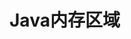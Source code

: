# Java内存区域






<!-- ## 深入理解Java内存区域

## 玩转JVM中的对象及引用

# 分代回收机制及垃圾回收算法

# JVM面试“核武器”JVM底层细节

# Class文件结构及深入字节码指令

# 类加载机制与类加载器

# 方法调用的底层实现

# Java语法糖及实现

# GC调优基础知识之工具篇(原生+Arthas)

# JVM调优实战之CPU占用过高

# JVM性能调优之预估调优与问题排查

# 玩转MAT，分析内存泄漏

# 直接内存与JVM源码分析 -->
